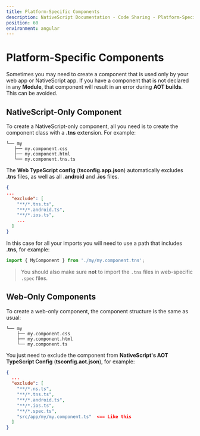 ```yaml
---
title: Platform-Specific Components
description: NativeScript Documentation - Code Sharing - Platform-Specific Components
position: 60
environment: angular
---
```


# Platform-Specific Components

Sometimes you may need to create a component that is used only by your web app or NativeScript app.
If you have a component that is not declared in any **Module**, that component will result in an error during **AOT builds**. This can be avoided.

## NativeScript-Only Component

To create a NativeScript-only component, all you need is to create the component class with a **.tns** extension. For example: 

```
└── my
   ├── my.component.css
   ├── my.component.html
   └── my.component.tns.ts
```

The **Web TypeScript config** (**tsconfig.app.json**) automatically excludes **.tns** files, as well as all **.android** and **.ios** files.

```JSON
{
...
  "exclude": [
    "**/*.tns.ts",
    "**/*.android.ts",
    "**/*.ios.ts",
    ...
  ]
}
```

In this case for all your imports you will need to use a path that includes **.tns**, for example:

```TypeScript
import { MyComponent } from './my/my.component.tns';
```

> You should also make sure **not** to import the `.tns` files in web-specific `.spec` files.

## Web-Only Components

To create a web-only component, the component structure is the same as usual:

```
└── my
    ├── my.component.css
    ├── my.component.html
    └── my.component.ts
```

You just need to exclude the component from **NativeScript's AOT TypeScript Config** (**tsconfig.aot.json**), for example:

```JSON
{
  ...
  "exclude": [
    "**/*.ns.ts",
    "**/*.tns.ts",
    "**/*.android.ts",
    "**/*.ios.ts",
    "**/*.spec.ts",
    "src/app/my/my.component.ts"  <== Like this
  ]
}
```
